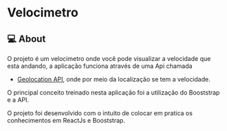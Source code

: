 # Velocimetro

## 💻 About

O projeto é um velocimetro onde você pode visualizar a velocidade que esta andando, a aplicação funciona através de uma Api chamada 
* [Geolocation API]([https://nodejs.org/en/](https://developer.mozilla.org/en-US/docs/Web/API/Geolocation_API)), onde por meio da localização se tem a velocidade.

O principal conceito treinado nesta aplicação foi a utilização do Booststrap e a API.

O projeto foi desenvolvido com o intuito de colocar em pratica os conhecimentos em ReactJs e Booststrap.
